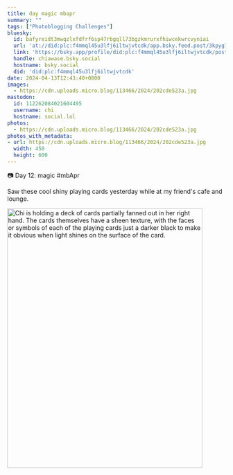 ```yaml
---
title: day magic mbapr
summary: ""
tags: ["Photoblogging Challenges"]
bluesky:
  id: bafyreidt3mwqzlxfdfrf6sp47rbgqll73bgzkmrurxfhiwcekwrcvyniai
  url: 'at://did:plc:f4mmql45u3lfj6iltwjvtcdk/app.bsky.feed.post/3kpyg7fum2i24'
  link: 'https://bsky.app/profile/did:plc:f4mmql45u3lfj6iltwjvtcdk/post/3kpyg7fum2i24'
  handle: chiawase.bsky.social
  hostname: bsky.social
  did: 'did:plc:f4mmql45u3lfj6iltwjvtcdk'
date: 2024-04-13T12:43:40+0800
images:
  - https://cdn.uploads.micro.blog/113466/2024/202cde523a.jpg
mastodon:
  id: 112262084021604495
  username: chi
  hostname: social.lol
photos:
  - https://cdn.uploads.micro.blog/113466/2024/202cde523a.jpg
photos_with_metadata:
- url: https://cdn.uploads.micro.blog/113466/2024/202cde523a.jpg
  width: 450
  height: 600
---
```


📷 Day 12: magic #mbApr

Saw these cool shiny playing cards yesterday while at my friend's cafe and lounge.

<img src="uploads/2024/202cde523a.jpg" width="450" height="600" alt="Chi is holding a deck of cards partially fanned out in her right hand. The cards themselves have a sheen texture, with the faces or symbols of each of the playing cards just a darker black to make it obvious when light shines on the surface of the card.">
